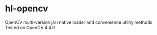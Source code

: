 # hl-opencv
OpenCV multi-version jar+native loader and convenience utility methods
Tested on OpenCV 4.4.0
